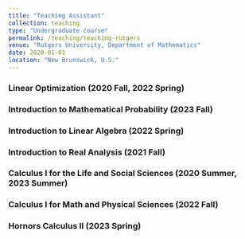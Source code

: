```yaml
---
title: "Teaching Assistant"
collection: teaching
type: "Undergraduate course"
permalink: /teaching/teaching-rutgers
venue: "Rutgers University, Department of Mathematics"
date: 2020-01-01
location: "New Brunswick, U.S."
---
```


<h3 id="header-two">Linear Optimization (2020 Fall, 2022 Spring)</h3>

<h3 id="header-two">Introduction to Mathematical Probability (2023 Fall)</h3>

<h3 id="header-two">Introduction to Linear Algebra (2022 Spring)</h3>

<h3 id="header-two">Introduction to Real Analysis (2021 Fall)</h3>

<h3 id="header-two">Calculus I for the Life and Social Sciences (2020 Summer, 2023 Summer)</h3>

<h3 id="header-two">Calculus I for Math and Physical Sciences (2022 Fall)</h3>

<h3 id="header-two">Hornors Calculus II (2023 Spring)</h3>